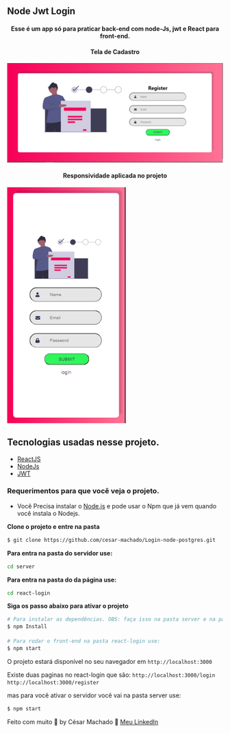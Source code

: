 ## Node Jwt Login

<h4 align="center">
  Esse é um app só para praticar back-end com node-Js, jwt e React para front-end.
</h4>

<h4 align="center"> Tela de Cadastro</h4>

<img src=".github/telaAuth.PNG" alt="tela de Cadastro">

<h4 align="center"> Responsividade aplicada no projeto</h4>

<div>
<img src=".github/responsive.PNG" alt="tela responsiva">

</div>

## Tecnologias usadas nesse projeto.

- [ReactJS](https://reactjs.org/)
- [NodeJs](https://nodejs.org/)
- [JWT](https://jwt.io/)

### Requerimentos para que você veja o projeto.

- Você Precisa instalar o [Node.js](https://nodejs.org/en/download/) e pode usar o Npm que já vem quando você instala o Nodejs.

**Clone o projeto e entre na pasta**

```bash
$ git clone https://github.com/cesar-machado/Login-node-postgres.git
```

**Para entra na pasta do servidor use:**

```bash
cd server
```

**Para entra na pasta do da página use:**

```bash
cd react-login
```

**Siga os passo abaixo para ativar o projeto**

```bash
# Para instalar as dependências. OBS: faça isso na pasta server e na pasta react-login
$ npm Install

# Para rodar o front-end na pasta react-login use:
$ npm start
```

O projeto estará disponível no seu navegador em `http://localhost:3000`

Existe duas paginas no react-login que são:
`http://localhost:3000/login`
`http://localhost:3000/register`

mas para você ativar o servidor você vai na pasta server use:

```bash
$ npm start
```

Feito com muito 💜 by César Machado 👋 [Meu LinkedIn](https://www.linkedin.com/in/cesar-mach/)

